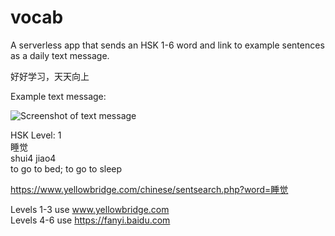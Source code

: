 # vocab

A serverless app that sends an HSK 1-6 word and link to example sentences as a daily text message.

好好学习，天天向上

Example text message:

![Screenshot of text message](https://s3.amazonaws.com/hsk-vocab/Example+Text+Message.png)

HSK Level: 1  
睡觉  
shui4 jiao4  
to go to bed; to go to sleep

https://www.yellowbridge.com/chinese/sentsearch.php?word=睡觉


Levels 1-3 use www.yellowbridge.com  
Levels 4-6 use https://fanyi.baidu.com
